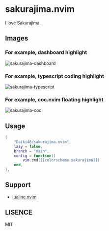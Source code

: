 # sakurajima.nvim

I love Sakurajima.  

## Images

### For example, dashboard highlight

![sakurajima-dashboard](https://github.com/Daiki48/sakurajima.nvim/assets/102207294/12d3f999-a44b-47ca-afcc-0cd326754175.png)

### For example, typescript coding highlight

![sakurajima-typescript](https://github.com/Daiki48/sakurajima.nvim/assets/102207294/02b86415-db9b-4bdf-8c39-61bc2a77e84d.png)

### For example, coc.nvim floating highlight

![sakurajima-coc](https://github.com/Daiki48/sakurajima.nvim/assets/102207294/371aeae0-7d69-4dad-935b-bd3a6db589fc.png)

## Usage

```lua
{
    "Daiki48/sakurajima.nvim",
    lazy = false,
    branch = "main",
    config = function()
        vim.cmd([[colorscheme sakurajima]])
    end,
},
```

## Support

- [lualine.nvim](https://github.com/nvim-lualine/lualine.nvim)

## LISENCE

MIT
